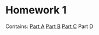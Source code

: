 # Homework 1
Contains: 
[Part A](3DScene.html) 
[Part B](ImageProcesser.html) 
[Part C](GameOfLifeColor.html) 
Part D
